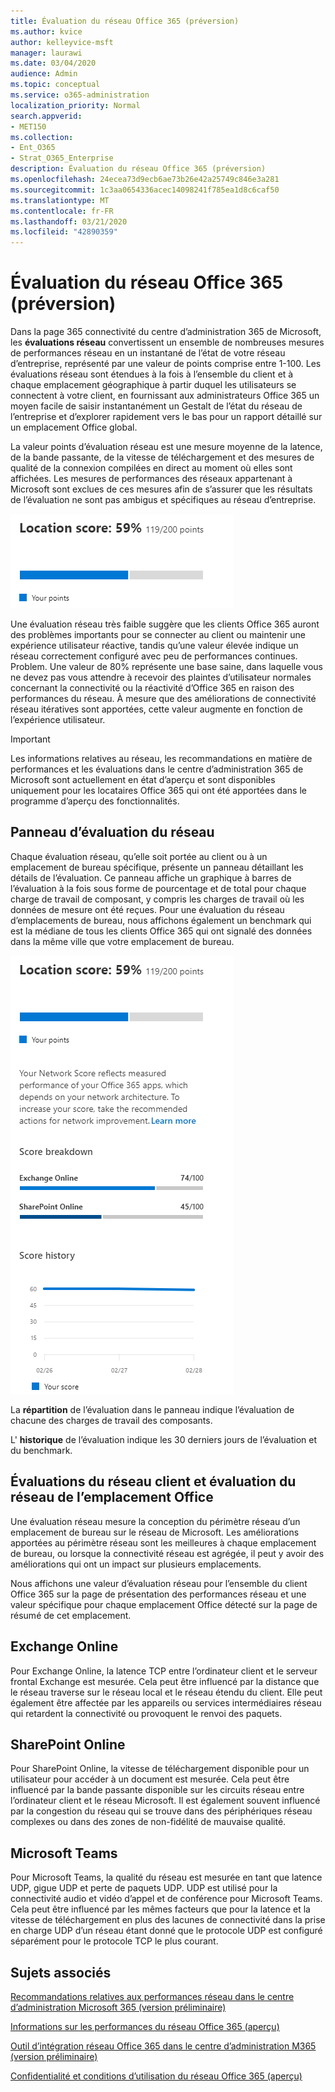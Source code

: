 ```yaml
---
title: Évaluation du réseau Office 365 (préversion)
ms.author: kvice
author: kelleyvice-msft
manager: laurawi
ms.date: 03/04/2020
audience: Admin
ms.topic: conceptual
ms.service: o365-administration
localization_priority: Normal
search.appverid:
- MET150
ms.collection:
- Ent_O365
- Strat_O365_Enterprise
description: Évaluation du réseau Office 365 (préversion)
ms.openlocfilehash: 24ecea73d9ecb6ae73b26e42a25749c846e3a281
ms.sourcegitcommit: 1c3aa0654336acec14098241f785ea1d8c6caf50
ms.translationtype: MT
ms.contentlocale: fr-FR
ms.lasthandoff: 03/21/2020
ms.locfileid: "42890359"
---
```

# <a name="office-365-network-assessment-preview"></a>Évaluation du réseau Office 365 (préversion)

Dans la page 365 connectivité du centre d’administration 365 de Microsoft, les **évaluations réseau** convertissent un ensemble de nombreuses mesures de performances réseau en un instantané de l’état de votre réseau d’entreprise, représenté par une valeur de points comprise entre 1-100. Les évaluations réseau sont étendues à la fois à l’ensemble du client et à chaque emplacement géographique à partir duquel les utilisateurs se connectent à votre client, en fournissant aux administrateurs Office 365 un moyen facile de saisir instantanément un Gestalt de l’état du réseau de l’entreprise et d’explorer rapidement vers le bas pour un rapport détaillé sur un emplacement Office global.

La valeur points d’évaluation réseau est une mesure moyenne de la latence, de la bande passante, de la vitesse de téléchargement et des mesures de qualité de la connexion compilées en direct au moment où elles sont affichées. Les mesures de performances des réseaux appartenant à Microsoft sont exclues de ces mesures afin de s’assurer que les résultats de l’évaluation ne sont pas ambigus et spécifiques au réseau d’entreprise.

![Valeur d’évaluation du réseau](Media/m365-mac-perf/m365-mac-perf-overview-score-top.png)

Une évaluation réseau très faible suggère que les clients Office 365 auront des problèmes importants pour se connecter au client ou maintenir une expérience utilisateur réactive, tandis qu’une valeur élevée indique un réseau correctement configuré avec peu de performances continues. Problem. Une valeur de 80% représente une base saine, dans laquelle vous ne devez pas vous attendre à recevoir des plaintes d’utilisateur normales concernant la connectivité ou la réactivité d’Office 365 en raison des performances du réseau. À mesure que des améliorations de connectivité réseau itératives sont apportées, cette valeur augmente en fonction de l’expérience utilisateur.

>[!IMPORTANT]
>Les informations relatives au réseau, les recommandations en matière de performances et les évaluations dans le centre d’administration 365 de Microsoft sont actuellement en état d’aperçu et sont disponibles uniquement pour les locataires Office 365 qui ont été apportées dans le programme d’aperçu des fonctionnalités.

## <a name="network-assessment-panel"></a>Panneau d’évaluation du réseau

Chaque évaluation réseau, qu’elle soit portée au client ou à un emplacement de bureau spécifique, présente un panneau détaillant les détails de l’évaluation. Ce panneau affiche un graphique à barres de l’évaluation à la fois sous forme de pourcentage et de total pour chaque charge de travail de composant, y compris les charges de travail où les données de mesure ont été reçues. Pour une évaluation du réseau d’emplacements de bureau, nous affichons également un benchmark qui est la médiane de tous les clients Office 365 qui ont signalé des données dans la même ville que votre emplacement de bureau.

![Exemple de valeur d’évaluation du réseau](Media/m365-mac-perf/m365-mac-perf-overview-score.png)

La **répartition** de l’évaluation dans le panneau indique l’évaluation de chacune des charges de travail des composants.

L' **historique** de l’évaluation indique les 30 derniers jours de l’évaluation et du benchmark.

## <a name="tenant-network-assessments-and-office-location-network-assessments"></a>Évaluations du réseau client et évaluation du réseau de l’emplacement Office

Une évaluation réseau mesure la conception du périmètre réseau d’un emplacement de bureau sur le réseau de Microsoft. Les améliorations apportées au périmètre réseau sont les meilleures à chaque emplacement de bureau, ou lorsque la connectivité réseau est agrégée, il peut y avoir des améliorations qui ont un impact sur plusieurs emplacements.

Nous affichons une valeur d’évaluation réseau pour l’ensemble du client Office 365 sur la page de présentation des performances réseau et une valeur spécifique pour chaque emplacement Office détecté sur la page de résumé de cet emplacement.

## <a name="exchange-online"></a>Exchange Online

Pour Exchange Online, la latence TCP entre l’ordinateur client et le serveur frontal Exchange est mesurée. Cela peut être influencé par la distance que le réseau traverse sur le réseau local et le réseau étendu du client. Elle peut également être affectée par les appareils ou services intermédiaires réseau qui retardent la connectivité ou provoquent le renvoi des paquets.

## <a name="sharepoint-online"></a>SharePoint Online

Pour SharePoint Online, la vitesse de téléchargement disponible pour un utilisateur pour accéder à un document est mesurée. Cela peut être influencé par la bande passante disponible sur les circuits réseau entre l’ordinateur client et le réseau Microsoft. Il est également souvent influencé par la congestion du réseau qui se trouve dans des périphériques réseau complexes ou dans des zones de non-fidélité de mauvaise qualité.

## <a name="microsoft-teams"></a>Microsoft Teams

Pour Microsoft Teams, la qualité du réseau est mesurée en tant que latence UDP, gigue UDP et perte de paquets UDP. UDP est utilisé pour la connectivité audio et vidéo d’appel et de conférence pour Microsoft Teams. Cela peut être influencé par les mêmes facteurs que pour la latence et la vitesse de téléchargement en plus des lacunes de connectivité dans la prise en charge UDP d’un réseau étant donné que le protocole UDP est configuré séparément pour le protocole TCP le plus courant.

## <a name="related-topics"></a>Sujets associés

[Recommandations relatives aux performances réseau dans le centre d’administration Microsoft 365 (version préliminaire)](office-365-network-mac-perf-overview.md)

[Informations sur les performances du réseau Office 365 (aperçu)](office-365-network-mac-perf-insights.md)

[Outil d’intégration réseau Office 365 dans le centre d’administration M365 (version préliminaire)](office-365-network-mac-perf-onboarding-tool.md)

[Confidentialité et conditions d’utilisation du réseau Office 365 (aperçu)](office-365-network-mac-perf-privacy.md)
